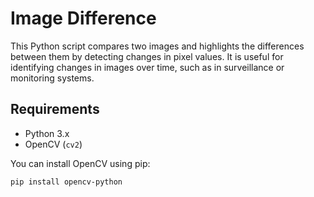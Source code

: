 # Image Difference 

This Python script compares two images and highlights the differences between them by detecting changes in pixel values. It is useful for identifying changes in images over time, such as in surveillance or monitoring systems.

## Requirements

- Python 3.x
- OpenCV (`cv2`)

You can install OpenCV using pip:

```bash
pip install opencv-python
